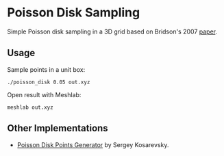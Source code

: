 Poisson Disk Sampling
=====================

Simple Poisson disk sampling in a 3D grid based on Bridson's 2007 [paper](http://dx.doi.org/10.1145/1278780.1278807).


Usage
-----

Sample points in a unit box:

    ./poisson_disk 0.05 out.xyz

Open result with Meshlab:

    meshlab out.xyz


Other Implementations
---------------------

- [Poisson Disk Points Generator](https://github.com/corporateshark/poisson-disk-generator) by Sergey Kosarevsky.
